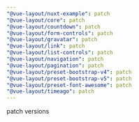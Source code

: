 ```yaml
---
"@vue-layout/nuxt-example": patch
"@vue-layout/core": patch
"@vue-layout/countdown": patch
"@vue-layout/form-controls": patch
"@vue-layout/gravatar": patch
"@vue-layout/link": patch
"@vue-layout/list-controls": patch
"@vue-layout/navigation": patch
"@vue-layout/pagination": patch
"@vue-layout/preset-bootstrap-v4": patch
"@vue-layout/preset-bootstrap-v5": patch
"@vue-layout/preset-font-awesome": patch
"@vue-layout/timeago": patch
---
```


patch versions
